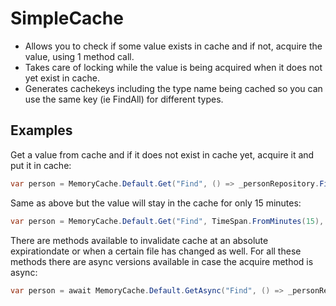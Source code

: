 # SimpleCache #

- Allows you to check if some value exists in cache and if not, acquire the value, using 1 method call.
- Takes care of locking while the value is being acquired when it does not yet exist in cache.
- Generates cachekeys including the type name being cached so you can use the same key (ie FindAll) for different types.

## Examples ##

Get a value from cache and if it does not exist in cache yet, acquire it and put it in cache:

```csharp
var person = MemoryCache.Default.Get("Find", () => _personRepository.Find());
```

Same as above but the value will stay in the cache for only 15 minutes:

```csharp
var person = MemoryCache.Default.Get("Find", TimeSpan.FromMinutes(15), () => _personRepository.Find());
```

There are methods available to invalidate cache at an absolute expirationdate or when a certain file has changed as well. For all these methods there are async versions available in case the acquire method is async:

```csharp
var person = await MemoryCache.Default.GetAsync("Find", () => _personRepository.FindAsync());
```
